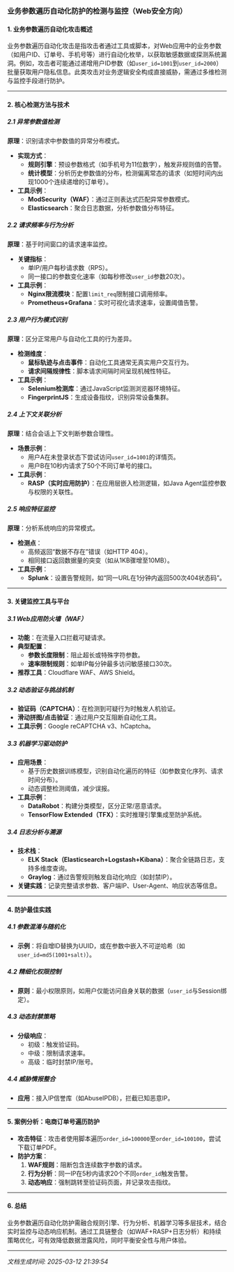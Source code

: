 

### 业务参数遍历自动化防护的检测与监控（Web安全方向）

#### 1. 业务参数遍历自动化攻击概述
业务参数遍历自动化攻击是指攻击者通过工具或脚本，对Web应用中的业务参数（如用户ID、订单号、手机号等）进行自动化枚举，以获取敏感数据或探测系统漏洞。例如，攻击者可能通过递增用户ID参数（如`user_id=1001`到`user_id=2000`）批量获取用户隐私信息。此类攻击对业务逻辑安全构成直接威胁，需通过多维检测与监控手段进行防护。

---

#### 2. 核心检测方法与技术

##### 2.1 异常参数值检测
**原理**：识别请求中参数值的异常分布模式。
- **实现方式**：
  - **规则引擎**：预设参数格式（如手机号为11位数字），触发非规则值的告警。
  - **统计模型**：分析历史参数值的分布，检测偏离常态的请求（如短时间内出现1000个连续递增的订单号）。
- **工具示例**：  
  - **ModSecurity（WAF）**：通过正则表达式匹配异常参数模式。
  - **Elasticsearch**：聚合日志数据，分析参数值分布特征。

##### 2.2 请求频率与行为分析
**原理**：基于时间窗口的请求速率监控。
- **关键指标**：
  - 单IP/用户每秒请求数（RPS）。
  - 同一接口的参数变化速率（如每秒修改`user_id`参数20次）。
- **工具示例**：
  - **Nginx限流模块**：配置`limit_req`限制接口调用频率。
  - **Prometheus+Grafana**：实时可视化请求速率，设置阈值告警。

##### 2.3 用户行为模式识别
**原理**：区分正常用户与自动化工具的行为差异。
- **检测维度**：
  - **鼠标轨迹与点击事件**：自动化工具通常无真实用户交互行为。
  - **请求间隔规律性**：脚本请求间隔时间呈现机械性特征。
- **工具示例**：
  - **Selenium检测库**：通过JavaScript监测浏览器环境特征。
  - **FingerprintJS**：生成设备指纹，识别异常设备集群。

##### 2.4 上下文关联分析
**原理**：结合会话上下文判断参数合理性。
- **场景示例**：
  - 用户A在未登录状态下尝试访问`user_id=1001`的详情页。
  - 用户B在10秒内请求了50个不同订单号的接口。
- **工具示例**：
  - **RASP（实时应用防护）**：在应用层嵌入检测逻辑，如Java Agent监控参数与权限的关联性。

##### 2.5 响应特征监控
**原理**：分析系统响应的异常模式。
- **检测点**：
  - 高频返回“数据不存在”错误（如HTTP 404）。
  - 相同接口返回数据量的突变（如从1KB骤增至10MB）。
- **工具示例**：
  - **Splunk**：设置告警规则，如“同一URL在1分钟内返回500次404状态码”。

---

#### 3. 关键监控工具与平台

##### 3.1 Web应用防火墙（WAF）
- **功能**：在流量入口拦截可疑请求。
- **典型配置**：
  - **参数长度限制**：阻止超长或特殊字符参数。
  - **速率限制规则**：如单IP每分钟最多访问敏感接口30次。
- **推荐工具**：Cloudflare WAF、AWS Shield。

##### 3.2 动态验证与挑战机制
- **验证码（CAPTCHA）**：在检测到可疑行为时触发人机验证。
- **滑动拼图/点击验证**：通过用户交互阻断自动化工具。
- **工具示例**：Google reCAPTCHA v3、hCaptcha。

##### 3.3 机器学习驱动防护
- **应用场景**：
  - 基于历史数据训练模型，识别自动化遍历的特征（如参数变化序列、请求时间分布）。
  - 动态调整检测阈值，减少误报。
- **工具示例**：
  - **DataRobot**：构建分类模型，区分正常/恶意请求。
  - **TensorFlow Extended（TFX）**：实时推理引擎集成至防护系统。

##### 3.4 日志分析与溯源
- **技术栈**：
  - **ELK Stack（Elasticsearch+Logstash+Kibana）**：聚合全链路日志，支持多维度查询。
  - **Graylog**：通过告警规则触发自动化响应（如封禁IP）。
- **关键实践**：记录完整请求参数、客户端IP、User-Agent、响应状态等信息。

---

#### 4. 防护最佳实践

##### 4.1 参数混淆与随机化
- **示例**：将自增ID替换为UUID，或在参数中嵌入不可逆哈希（如`user_id=md5(1001+salt)`）。

##### 4.2 精细化权限控制
- **原则**：最小权限原则，如用户仅能访问自身关联的数据（`user_id`与Session绑定）。

##### 4.3 动态封禁策略
- **分级响应**：
  - 初级：触发验证码。
  - 中级：限制请求速率。
  - 高级：临时封禁IP/账号。

##### 4.4 威胁情报整合
- **应用**：接入IP信誉库（如AbuseIPDB），拦截已知恶意IP。

---

#### 5. 案例分析：电商订单号遍历防护
- **攻击特征**：攻击者使用脚本遍历`order_id=100000`至`order_id=100100`，尝试下载订单PDF。
- **防护方案**：
  1. **WAF规则**：阻断包含连续数字参数的请求。
  2. **行为分析**：同一IP在5秒内请求20个不同`order_id`触发告警。
  3. **动态响应**：强制跳转至验证码页面，并记录攻击指纹。

---

#### 6. 总结
业务参数遍历自动化防护需融合规则引擎、行为分析、机器学习等多层技术，结合实时监控与动态响应机制。通过工具链整合（如WAF+RASP+日志分析）和持续策略优化，可有效降低数据泄露风险，同时平衡安全性与用户体验。

---

*文档生成时间: 2025-03-12 21:39:54*














